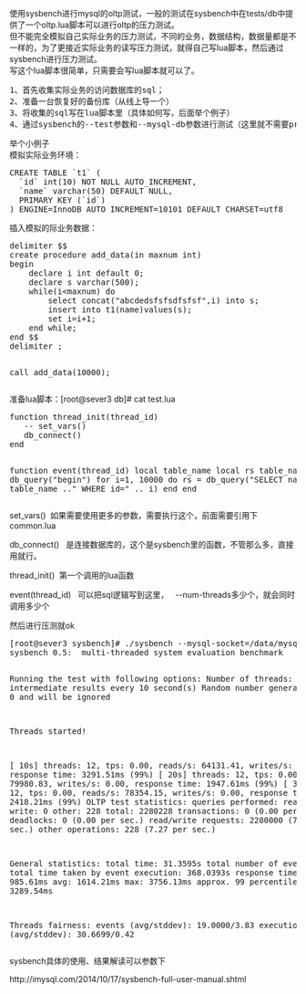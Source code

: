 <!--
author: admin
date: 2014-12-11 21:39:42
title: sysbench自定义lua脚本实现实际的业务逻辑压力测试
tags: lua,oltp.lua,sysbench
category: Mysql
status: publish
summary: 使用sysbench进行mysql的oltp测试，一般的测试在sysbench中在tests/db中提供了一个oltp.lua脚本可以进行oltp的压力测试。但不能完全模拟自己实际业务的压力测试，不同的业务，数据结构，数据量都是不一样的，为了更接近实际业务的读写压力测试，就得自己
-->

<p>使用sysbench进行mysql的oltp测试，一般的测试在sysbench中在tests/db中提供了一个oltp.lua脚本可以进行oltp的压力测试。<br />
但不能完全模拟自己实际业务的压力测试，不同的业务，数据结构，数据量都是不一样的，为了更接近实际业务的读写压力测试，就得自己写lua脚本，然后通过sysbench进行压力测试。<br />
写这个lua脚本很简单，只需要会写lua脚本就可以了。</p>
<pre class="lang:vim decode:true ">1、首先收集实际业务的访问数据库的sql；
2、准备一台恢复好的备份库（从线上导一个）
3、将收集的sql写在lua脚本里（具体如何写，后面举个例子）
4、通过sysbench的--test参数和--mysql-db参数进行测试（这里就不需要prepare了，直接run就行）</pre>
<p>举个小例子<br />
模拟实际业务环境：</p>
<pre class="lang:mysql decode:true ">CREATE TABLE `t1` (
  `id` int(10) NOT NULL AUTO_INCREMENT,
  `name` varchar(50) DEFAULT NULL,
  PRIMARY KEY (`id`)
) ENGINE=InnoDB AUTO_INCREMENT=10101 DEFAULT CHARSET=utf8</pre>
<p>插入模拟的际业务数据：</p>
<pre class="lang:mysql decode:true ">delimiter $$
create procedure add_data(in maxnum int) 
begin 
	declare i int default 0;
	declare s varchar(500); 
	while(i&lt;maxnum) do 
		select concat("abcdedsfsfsdfsfsf",i) into s; 
		insert into t1(name)values(s);  
		set i=i+1;
	end while;
end $$ 
delimiter ;

call add_data(10000);</pre>
<p>准备lua脚本：[root@sever3 db]# cat test.lua</p>
<pre class="lang:lua decode:true">function thread_init(thread_id)
   -- set_vars()
   db_connect()
end

function event(thread_id)
   local table_name
   local rs
   table_name = "t1"
        db_query("begin")
  for i=1, 10000 do
      rs = db_query("SELECT name FROM ".. table_name .." WHERE id=" .. i)
  end
end</pre>
<p>set_vars()  如果需要使用更多的参数，需要执行这个，前面需要引用下common.lua</p>
<p>db_connect()   是连接数据库的，这个是sysbench里的函数，不管那么多，直接用就行。</p>
<p>thread_init()  第一个调用的lua函数</p>
<p>event(thread_id)   可以把sql逻辑写到这里，   --num-threads多少个，就会同时调用多少个</p>
<p>然后进行压测就ok</p>
<pre class="lang:sh decode:true">[root@sever3 sysbench]# ./sysbench --mysql-socket=/data/mysql_3309/mysql.sock --test=tests/db/test.lua --mysql-user=root --num-threads=12 --report-interval=10 --rand-type=uniform --max-time=30 --max-requests=0 --percentile=99 --mysql-db=test run
sysbench 0.5:  multi-threaded system evaluation benchmark

Running the test with following options:
Number of threads: 12
Report intermediate results every 10 second(s)
Random number generator seed is 0 and will be ignored


Threads started!

[  10s] threads: 12, tps: 0.00, reads/s: 64131.41, writes/s: 0.00, response time: 3291.51ms (99%)
[  20s] threads: 12, tps: 0.00, reads/s: 79980.83, writes/s: 0.00, response time: 1947.61ms (99%)
[  30s] threads: 12, tps: 0.00, reads/s: 78354.15, writes/s: 0.00, response time: 2418.21ms (99%)
OLTP test statistics:
    queries performed:
        read:                            2280000
        write:                           0
        other:                           228
        total:                           2280228
    transactions:                        0      (0.00 per sec.)
    deadlocks:                           0      (0.00 per sec.)
    read/write requests:                 2280000 (72705.35 per sec.)
    other operations:                    228    (7.27 per sec.)

General statistics:
    total time:                          31.3595s
    total number of events:              228
    total time taken by event execution: 368.0393s
    response time:
         min:                                985.61ms
         avg:                               1614.21ms
         max:                               3756.13ms
         approx.  99 percentile:            3289.54ms

Threads fairness:
    events (avg/stddev):           19.0000/3.83
    execution time (avg/stddev):   30.6699/0.42
</pre>
<p>sysbench具体的使用、结果解读可以参数下</p>
<p>http://imysql.com/2014/10/17/sysbench-full-user-manual.shtml</p>
